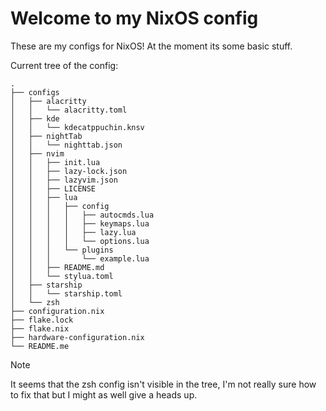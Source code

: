 # Welcome to my NixOS config

These are my configs for NixOS! At the moment its some basic stuff.

Current tree of the config:
```
.
├── configs
│   ├── alacritty
│   │   └── alacritty.toml
│   ├── kde
│   │   └── kdecatppuchin.knsv
│   ├── nightTab
│   │   └── nighttab.json
│   ├── nvim
│   │   ├── init.lua
│   │   ├── lazy-lock.json
│   │   ├── lazyvim.json
│   │   ├── LICENSE
│   │   ├── lua
│   │   │   ├── config
│   │   │   │   ├── autocmds.lua
│   │   │   │   ├── keymaps.lua
│   │   │   │   ├── lazy.lua
│   │   │   │   └── options.lua
│   │   │   └── plugins
│   │   │       └── example.lua
│   │   ├── README.md
│   │   └── stylua.toml
│   ├── starship
│   │   └── starship.toml
│   └── zsh
├── configuration.nix
├── flake.lock
├── flake.nix
├── hardware-configuration.nix
└── README.me
```

>[!NOTE]
> It seems that the zsh config isn't visible in the tree, I'm not really sure how to fix that but I might as well give a heads up.
